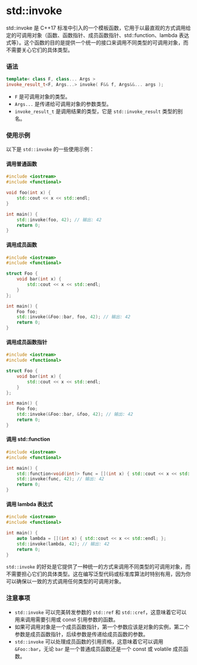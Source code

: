

# std::invoke 
std::invoke 是 C++17 标准中引入的一个模板函数，它用于以最直观的方式调用给定的可调用对象（函数、函数指针、成员函数指针、std::function、lambda 表达式等）。这个函数的目的是提供一个统一的接口来调用不同类型的可调用对象，而不需要关心它们的具体类型。

### 语法

```cpp
template< class F, class... Args >
invoke_result_t<F, Args...> invoke( F&& f, Args&&... args );
```

- `F` 是可调用对象的类型。
- `Args...` 是传递给可调用对象的参数类型。
- `invoke_result_t` 是调用结果的类型，它是 `std::invoke_result` 类型的别名。

### 使用示例

以下是 `std::invoke` 的一些使用示例：

#### 调用普通函数

```cpp
#include <iostream>
#include <functional>

void foo(int x) {
    std::cout << x << std::endl;
}

int main() {
    std::invoke(foo, 42); // 输出: 42
    return 0;
}
```

#### 调用成员函数

```cpp
#include <iostream>
#include <functional>

struct Foo {
    void bar(int x) {
        std::cout << x << std::endl;
    }
};

int main() {
    Foo foo;
    std::invoke(&Foo::bar, foo, 42); // 输出: 42
    return 0;
}
```

#### 调用成员函数指针

```cpp
#include <iostream>
#include <functional>

struct Foo {
    void bar(int x) {
        std::cout << x << std::endl;
    }
};

int main() {
    Foo foo;
    std::invoke(&Foo::bar, &foo, 42); // 输出: 42
    return 0;
}
```

#### 调用 std::function

```cpp
#include <iostream>
#include <functional>

int main() {
    std::function<void(int)> func = [](int x) { std::cout << x << std::endl; };
    std::invoke(func, 42); // 输出: 42
    return 0;
}
```

#### 调用 lambda 表达式

```cpp
#include <iostream>
#include <functional>

int main() {
    auto lambda = [](int x) { std::cout << x << std::endl; };
    std::invoke(lambda, 42); // 输出: 42
    return 0;
}
```

`std::invoke` 的好处是它提供了一种统一的方式来调用不同类型的可调用对象，而不需要担心它们的具体类型。这在编写泛型代码或标准库算法时特别有用，因为你可以确保以一致的方式调用任何类型的可调用对象。

### 注意事项

- `std::invoke` 可以完美转发参数的 `std::ref` 和 `std::cref`，这意味着它可以用来调用需要引用或 const 引用参数的函数。
- 如果可调用对象是一个成员函数指针，第一个参数应该是对象的实例，第二个参数是成员函数指针，后续参数是传递给成员函数的参数。
- `std::invoke` 可以处理成员函数的引用资格，这意味着它可以调用 `&Foo::bar`，无论 `bar` 是一个普通成员函数还是一个 const 或 volatile 成员函数。
